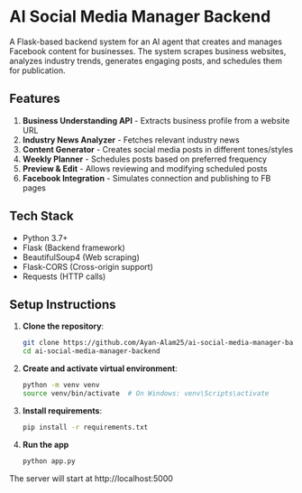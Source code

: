 # AI Social Media Manager Backend

A Flask-based backend system for an AI agent that creates and manages Facebook content for businesses. The system scrapes business websites, analyzes industry trends, generates engaging posts, and schedules them for publication.

## Features

1. **Business Understanding API** - Extracts business profile from a website URL
2. **Industry News Analyzer** - Fetches relevant industry news
3. **Content Generator** - Creates social media posts in different tones/styles
4. **Weekly Planner** - Schedules posts based on preferred frequency
5. **Preview & Edit** - Allows reviewing and modifying scheduled posts
6. **Facebook Integration** - Simulates connection and publishing to FB pages

## Tech Stack

- Python 3.7+
- Flask (Backend framework)
- BeautifulSoup4 (Web scraping)
- Flask-CORS (Cross-origin support)
- Requests (HTTP calls)

## Setup Instructions

1. **Clone the repository**:
   ```bash
   git clone https://github.com/Ayan-Alam25/ai-social-media-manager-backend.git
   cd ai-social-media-manager-backend
   ```

2. **Create and activate virtual environment**:
    ```bash
    python -m venv venv
    source venv/bin/activate  # On Windows: venv\Scripts\activate
    ```

3. **Install requirements**:
    ```bash
    pip install -r requirements.txt
    ```
4. **Run the app**
    ```bash
    python app.py
    ```

The server will start at http://localhost:5000